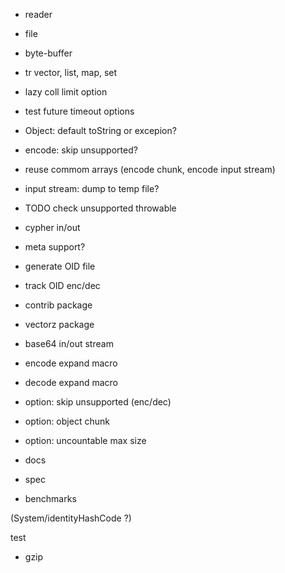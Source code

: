 
- reader
- file
- byte-buffer
- tr vector, list, map, set

- lazy coll limit option
- test future timeout options

- Object: default toString or excepion?
- encode: skip unsupported?

- reuse commom arrays (encode chunk, encode input stream)
- input stream: dump to temp file?

- TODO check unsupported throwable

- cypher in/out

- meta support?

- generate OID file
- track OID enc/dec

- contrib package
- vectorz package
- base64 in/out stream

- encode expand macro
- decode expand macro

- option: skip unsupported (enc/dec)
- option: object chunk
- option: uncountable max size

- docs
- spec
- benchmarks

(System/identityHashCode ?)

test
- gzip
